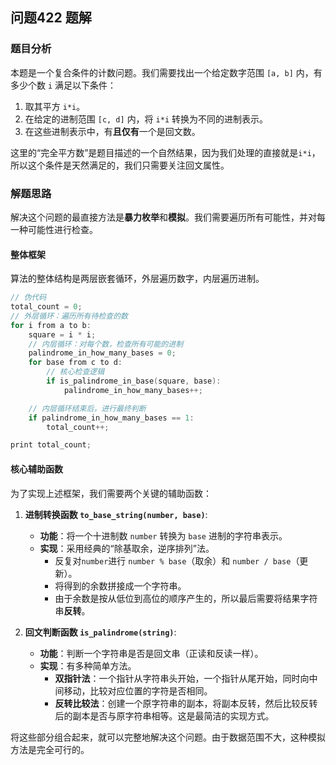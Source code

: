 ## 问题422 题解

### 题目分析

本题是一个复合条件的计数问题。我们需要找出一个给定数字范围 `[a, b]` 内，有多少个数 `i` 满足以下条件：
1.  取其平方 `i*i`。
2.  在给定的进制范围 `[c, d]` 内，将 `i*i` 转换为不同的进制表示。
3.  在这些进制表示中，有**且仅有**一个是回文数。

这里的“完全平方数”是题目描述的一个自然结果，因为我们处理的直接就是`i*i`，所以这个条件是天然满足的，我们只需要关注回文属性。

### 解题思路

解决这个问题的最直接方法是**暴力枚举**和**模拟**。我们需要遍历所有可能性，并对每一种可能性进行检查。

#### 整体框架

算法的整体结构是两层嵌套循环，外层遍历数字，内层遍历进制。

```cpp
// 伪代码
total_count = 0;
// 外层循环：遍历所有待检查的数
for i from a to b:
    square = i * i;
    // 内层循环：对每个数，检查所有可能的进制
    palindrome_in_how_many_bases = 0;
    for base from c to d:
        // 核心检查逻辑
        if is_palindrome_in_base(square, base):
            palindrome_in_how_many_bases++;

    // 内层循环结束后，进行最终判断
    if palindrome_in_how_many_bases == 1:
        total_count++;

print total_count;
```

#### 核心辅助函数

为了实现上述框架，我们需要两个关键的辅助函数：

1.  **进制转换函数 `to_base_string(number, base)`**:
    -   **功能**：将一个十进制数 `number` 转换为 `base` 进制的字符串表示。
    -   **实现**：采用经典的“除基取余，逆序排列”法。
        -   反复对`number`进行 `number % base`（取余）和 `number / base`（更新）。
        -   将得到的余数拼接成一个字符串。
        -   由于余数是按从低位到高位的顺序产生的，所以最后需要将结果字符串**反转**。

2.  **回文判断函数 `is_palindrome(string)`**:
    -   **功能**：判断一个字符串是否是回文串（正读和反读一样）。
    -   **实现**：有多种简单方法。
        -   **双指针法**：一个指针从字符串头开始，一个指针从尾开始，同时向中间移动，比较对应位置的字符是否相同。
        -   **反转比较法**：创建一个原字符串的副本，将副本反转，然后比较反转后的副本是否与原字符串相等。这是最简洁的实现方式。

将这些部分组合起来，就可以完整地解决这个问题。由于数据范围不大，这种模拟方法是完全可行的。
